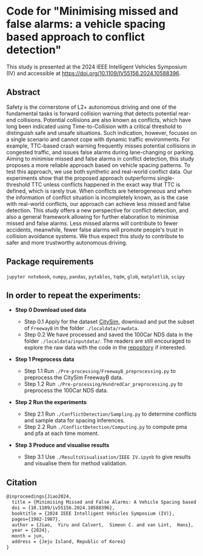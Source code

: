 # Code for "Minimising missed and false alarms: a vehicle spacing based approach to conflict detection"
This study is presented at the 2024 IEEE Intelligent Vehicles Symposium (IV) and accessible at <https://doi.org/10.1109/IV55156.2024.10588396>.

## Abstract
Safety is the cornerstone of L2+ autonomous driving and one of the fundamental tasks is forward collision warning that detects potential rear-end collisions. Potential collisions are also known as conflicts, which have long been indicated using Time-to-Collision with a critical threshold to distinguish safe and unsafe situations. Such indication, however, focuses on a single scenario and cannot cope with dynamic traffic environments. For example, TTC-based crash warning frequently misses potential collisions in congested traffic, and issues false alarms during lane-changing or parking. Aiming to minimise missed and false alarms in conflict detection, this study proposes a more reliable approach based on vehicle spacing patterns. To test this approach, we use both synthetic and real-world conflict data. Our experiments show that the proposed approach outperforms single-threshold TTC unless conflicts happened in the exact way that TTC is defined, which is rarely true. When conflicts are heterogeneous and when the information of conflict situation is incompletely known, as is the case with real-world conflicts, our approach can achieve less missed and false detection. This study offers a new perspective for conflict detection, and also a general framework allowing for further elaboration to minimise missed and false alarms. Less missed alarms will contribute to fewer accidents, meanwhile, fewer false alarms will promote people's trust in collision avoidance systems. We thus expect this study to contribute to safer and more trustworthy autonomous driving.

## Package requirements
`jupyter notebook`, `numpy`, `pandas`, `pytables`, `tqdm`, `glob`, `matplotlib`, `scipy`

## In order to repeat the experiments:

- __Step 0 Download used data__
    - Step 0.1 Apply for the dataset [CitySim](https://github.com/UCF-SST-Lab/UCF-SST-CitySim1-Dataset), download and put the subset of `FreewayB` in the folder `./localdata/rawdata`.
    - Step 0.2 We have processed and saved the 100Car NDS data in the folder `./localdata/inputdata/`. The readers are still encouraged to explore the raw data with the code in the [repository](https://github.com/Yiru-Jiao/Reconstruct100CarNDSData) if interested.

- __Step 1 Preprocess data__
    - Step 1.1 Run `./Pre-processing/FreewayB_preprocessing.py` to preprocess the CitySim FreewayB data.
    - Step 1.2 Run `./Pre-processing/HundredCar_preprocessing.py` to preprocess the 100Car NDS data.

- __Step 2 Run the experiments__
    - Step 2.1 Run `./ConflictDetection/Sampling.py` to determine conflicts and sample data for spacing inferences.
    - Step 2.2 Run `./ConflictDetection/Computing.py` to compute pma and pfa at each time moment.

- __Step 3 Produce and visualise results__
    - Step 3.1 Use `./ResultsVisualisation/IEEE IV.ipynb` to give results and visualise them for method validation.

## Citation
````latex
@inproceedings{Jiao2024,
  title = {Minimising Missed and False Alarms: A Vehicle Spacing based Approach to Conflict Detection},
  doi = {10.1109/iv55156.2024.10588396},
  booktitle = {2024 IEEE Intelligent Vehicles Symposium (IV)},
  pages={1982-1987},
  author = {Jiao,  Yiru and Calvert,  Simeon C. and van Lint,  Hans},
  year = {2024},
  month = jun,
  address = {Jeju Island, Republic of Korea}
}
````
